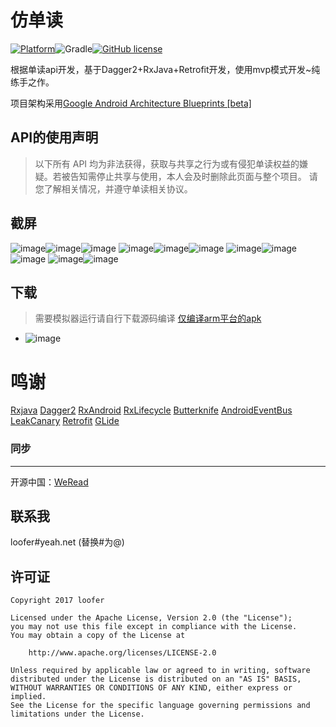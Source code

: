# 仿单读

[![Platform](https://img.shields.io/badge/platform-Android-blue.svg)](http://git.oschina.net/lunfu/WeRead)![Gradle](https://img.shields.io/badge/gradle-2.2.3-blue.svg)[![GitHub license](https://img.shields.io/badge/license-Apache%202-blue.svg)](https://raw.githubusercontent.com/marktony/ZhiHuDaily/master/LICENSE)


根据单读api开发，基于Dagger2+RxJava+Retrofit开发，使用mvp模式开发~纯练手之作。

项目架构采用[Google Android Architecture Blueprints [beta]](https://github.com/googlesamples/android-architecture)



## API的使用声明

> 以下所有 API 均为非法获得，获取与共享之行为或有侵犯单读权益的嫌疑。若被告知需停止共享与使用，本人会及时删除此页面与整个项目。
请您了解相关情况，并遵守单读相关协议。

## 截屏
![image](screenshot/home.png)![image](screenshot/sliding.png)![image](screenshot/left_menu.png)
![image](screenshot/left_menu.png)![image](screenshot/right_menu.png)![image](screenshot/text.png)
![image](screenshot/main_video.png)![image](screenshot/video.png)![image](screenshot/audio.png)
![image](screenshot/daily.png)![image](screenshot/about.png)

## 下载
> 需要模拟器运行请自行下载源码编译
[仅编译arm平台的apk](apk/WeRead.apk)


* ![image](screenshot/fir.png)


# 鸣谢

[Rxjava](https://github.com/ReactiveX/RxJava)
[Dagger2](https://github.com/google/dagger)
[RxAndroid](https://github.com/ReactiveX/RxAndroid)
[RxLifecycle](https://github.com/trello/RxLifecycle)
[Butterknife](https://github.com/JakeWharton/butterknife)
[AndroidEventBus](https://github.com/hehonghui/AndroidEventBus)
[LeakCanary](https://github.com/square/leakcanary)
[Retrofit](https://github.com/square/retrofit)
[GLide](https://github.com/bumptech/glide)


### 同步
---
开源中国：[WeRead](http://git.oschina.net/lunfu/WeRead)

## 联系我
loofer#yeah.net (替换#为@)


## 许可证

    Copyright 2017 loofer

    Licensed under the Apache License, Version 2.0 (the "License");
    you may not use this file except in compliance with the License.
    You may obtain a copy of the License at

        http://www.apache.org/licenses/LICENSE-2.0

    Unless required by applicable law or agreed to in writing, software
    distributed under the License is distributed on an "AS IS" BASIS,
    WITHOUT WARRANTIES OR CONDITIONS OF ANY KIND, either express or implied.
    See the License for the specific language governing permissions and
    limitations under the License.
